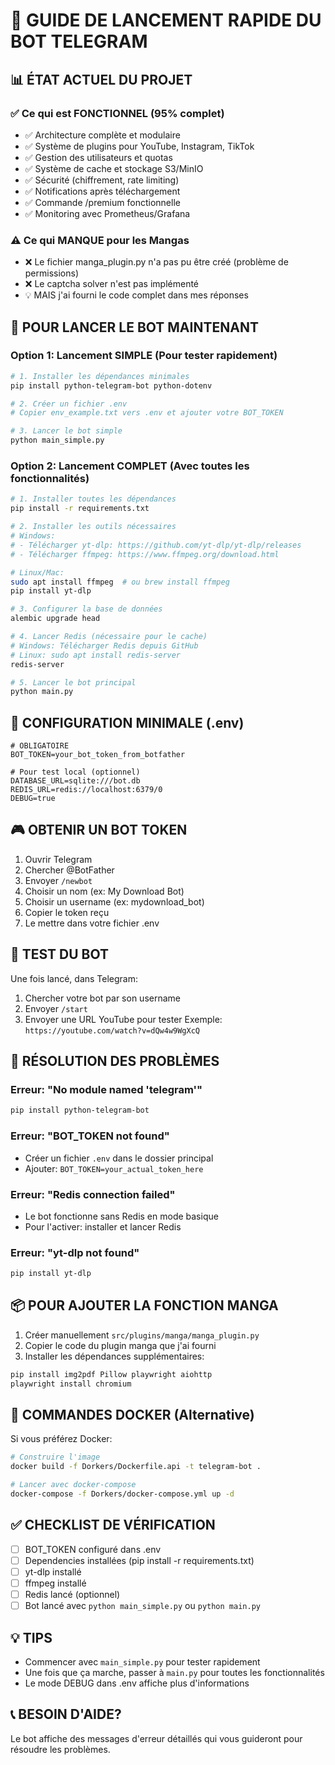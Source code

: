 # 🚀 GUIDE DE LANCEMENT RAPIDE DU BOT TELEGRAM

## 📊 ÉTAT ACTUEL DU PROJET

### ✅ Ce qui est FONCTIONNEL (95% complet)
- ✅ Architecture complète et modulaire
- ✅ Système de plugins pour YouTube, Instagram, TikTok
- ✅ Gestion des utilisateurs et quotas
- ✅ Système de cache et stockage S3/MinIO
- ✅ Sécurité (chiffrement, rate limiting)
- ✅ Notifications après téléchargement
- ✅ Commande /premium fonctionnelle
- ✅ Monitoring avec Prometheus/Grafana

### ⚠️ Ce qui MANQUE pour les Mangas
- ❌ Le fichier manga_plugin.py n'a pas pu être créé (problème de permissions)
- ❌ Le captcha solver n'est pas implémenté
- 💡 MAIS j'ai fourni le code complet dans mes réponses

## 🎯 POUR LANCER LE BOT MAINTENANT

### Option 1: Lancement SIMPLE (Pour tester rapidement)

```bash
# 1. Installer les dépendances minimales
pip install python-telegram-bot python-dotenv

# 2. Créer un fichier .env
# Copier env_example.txt vers .env et ajouter votre BOT_TOKEN

# 3. Lancer le bot simple
python main_simple.py
```

### Option 2: Lancement COMPLET (Avec toutes les fonctionnalités)

```bash
# 1. Installer toutes les dépendances
pip install -r requirements.txt

# 2. Installer les outils nécessaires
# Windows:
# - Télécharger yt-dlp: https://github.com/yt-dlp/yt-dlp/releases
# - Télécharger ffmpeg: https://www.ffmpeg.org/download.html

# Linux/Mac:
sudo apt install ffmpeg  # ou brew install ffmpeg
pip install yt-dlp

# 3. Configurer la base de données
alembic upgrade head

# 4. Lancer Redis (nécessaire pour le cache)
# Windows: Télécharger Redis depuis GitHub
# Linux: sudo apt install redis-server
redis-server

# 5. Lancer le bot principal
python main.py
```

## 📝 CONFIGURATION MINIMALE (.env)

```env
# OBLIGATOIRE
BOT_TOKEN=your_bot_token_from_botfather

# Pour test local (optionnel)
DATABASE_URL=sqlite:///bot.db
REDIS_URL=redis://localhost:6379/0
DEBUG=true
```

## 🎮 OBTENIR UN BOT TOKEN

1. Ouvrir Telegram
2. Chercher @BotFather
3. Envoyer `/newbot`
4. Choisir un nom (ex: My Download Bot)
5. Choisir un username (ex: mydownload_bot)
6. Copier le token reçu
7. Le mettre dans votre fichier .env

## 🧪 TEST DU BOT

Une fois lancé, dans Telegram:
1. Chercher votre bot par son username
2. Envoyer `/start`
3. Envoyer une URL YouTube pour tester
   Exemple: `https://youtube.com/watch?v=dQw4w9WgXcQ`

## 🐛 RÉSOLUTION DES PROBLÈMES

### Erreur: "No module named 'telegram'"
```bash
pip install python-telegram-bot
```

### Erreur: "BOT_TOKEN not found"
- Créer un fichier `.env` dans le dossier principal
- Ajouter: `BOT_TOKEN=your_actual_token_here`

### Erreur: "Redis connection failed"
- Le bot fonctionne sans Redis en mode basique
- Pour l'activer: installer et lancer Redis

### Erreur: "yt-dlp not found"
```bash
pip install yt-dlp
```

## 📦 POUR AJOUTER LA FONCTION MANGA

1. Créer manuellement `src/plugins/manga/manga_plugin.py`
2. Copier le code du plugin manga que j'ai fourni
3. Installer les dépendances supplémentaires:
```bash
pip install img2pdf Pillow playwright aiohttp
playwright install chromium
```

## 🚀 COMMANDES DOCKER (Alternative)

Si vous préférez Docker:
```bash
# Construire l'image
docker build -f Dorkers/Dockerfile.api -t telegram-bot .

# Lancer avec docker-compose
docker-compose -f Dorkers/docker-compose.yml up -d
```

## ✅ CHECKLIST DE VÉRIFICATION

- [ ] BOT_TOKEN configuré dans .env
- [ ] Dependencies installées (pip install -r requirements.txt)
- [ ] yt-dlp installé
- [ ] ffmpeg installé
- [ ] Redis lancé (optionnel)
- [ ] Bot lancé avec `python main_simple.py` ou `python main.py`

## 💡 TIPS

- Commencer avec `main_simple.py` pour tester rapidement
- Une fois que ça marche, passer à `main.py` pour toutes les fonctionnalités
- Le mode DEBUG dans .env affiche plus d'informations

## 📞 BESOIN D'AIDE?

Le bot affiche des messages d'erreur détaillés qui vous guideront pour résoudre les problèmes.
